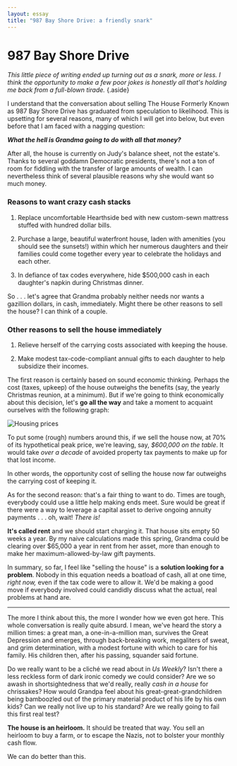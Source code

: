 ```yaml
---
layout: essay
title: "987 Bay Shore Drive: a friendly snark"
---
```


# 987 Bay Shore Drive

*This little piece of writing ended up turning out as a snark, more or less. I think the opportunity to make a few poor jokes is honestly all that's holding me back from a full-blown tirade.*
{.aside}

I understand that the conversation about selling The House Formerly Known as 987 Bay Shore Drive has graduated from speculation to likelihood. This is upsetting for several reasons, many of which I will get into below, but even before that I am faced with a nagging question:

***What the hell is Grandma going to do with all that money?***

After all, the house is currently on Judy's balance sheet, not the estate's. Thanks to several goddamn Democratic presidents, there's not a ton of room for fiddling with the transfer of large amounts of wealth. I can nevertheless think of several plausible reasons why she would want so much money.

### Reasons to want crazy cash stacks

1. Replace uncomfortable Hearthside bed with new custom-sewn mattress stuffed with hundred dollar bills.

1. Purchase a large, beautiful waterfront house, laden with amenities (you should see the sunsets!) within which her numerous daughters and their families could come together every year to celebrate the holidays and each other.

1. In defiance of tax codes everywhere, hide $500,000 cash in each daughter's napkin during Christmas dinner.

So . . . let's agree that Grandma probably neither needs nor wants a gazillion dollars, in cash, immediately. Might there be other reasons to sell the house? I can think of a couple.

### Other reasons to sell the house immediately

1. Relieve herself of the carrying costs associated with keeping the house.

1. Make modest tax-code-compliant annual gifts to each daughter to help subsidize their incomes.

The first reason is certainly based on sound economic thinking. Perhaps the cost (taxes, upkeep) of the house outweighs the benefits (say, the yearly Christmas reunion, at a minimum). But if we're going to think economically about this decision, let's **go all the way** and  take a moment to acquaint ourselves with the following graph:

![Housing prices](http://cr4re.com/charts/chart-images/RealHousePricesFeb2011Prelim.jpg)

To put some (rough) numbers around this, if we sell the house now, at 70% of its hypothetical peak price, we're leaving, say, *$600,000 on the table*. It would take *over a decade* of avoided property tax payments to make up for that lost income.

In other words, the opportunity cost of selling the house now far outweighs the carrying cost of keeping it.

As for the second reason: that's a fair thing to want to do. Times are tough, everybody could use a little help making ends meet. Sure would be great if there were a way to leverage a capital asset to derive ongoing annuity payments . . . oh, wait! *There is!*

**It's called rent** and we should start charging it. That house sits empty 50 weeks a year. By my naive calculations made this spring, Grandma could be clearing over $65,000 a year in rent from her asset, more than enough to make her maximum-allowed-by-law gift payments.

In summary, so far, I feel like "selling the house" is a **solution looking for a problem**. Nobody in this equation needs a boatload of cash, all at one time, *right now,* even if the tax code were to allow it. We'd be making a good move if everybody involved could candidly discuss what the actual, real problems at hand are.

***

The more I think about this, the more I wonder how we even got here. This whole conversation is really quite absurd. I mean, we've heard the story a million times: a great man, a one-in-a-million man, survives the Great Depression and emerges, through back-breaking work, megaliters of sweat, and grim determination, with a modest fortune with which to care for his family. His children then, after his passing, squander said fortune.

Do we really want to be a cliché we read about in *Us Weekly*? Isn't there a less reckless form of dark ironic comedy we could consider? Are we so awash in shortsightedness that we'd really, really *cash in a house* for chrissakes? How would Grandpa feel about his great-great-grandchildren being bamboozled out of the primary material product of his life by his own kids? Can we really not live up to his standard? Are we really going to fail this first real test?

**The house is an heirloom.** It should be treated that way. You sell an heirloom to buy a farm, or to escape the Nazis, not to bolster your monthly cash flow.

We can do better than this.
